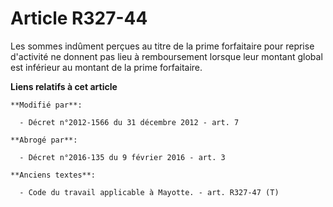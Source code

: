 # Article R327-44

Les sommes indûment perçues au titre de la prime forfaitaire pour reprise d'activité ne donnent pas lieu à remboursement
lorsque leur montant global est inférieur au montant de la prime forfaitaire.

**Liens relatifs à cet article**

	**Modifié par**:

	  - Décret n°2012-1566 du 31 décembre 2012 - art. 7

	**Abrogé par**:

	  - Décret n°2016-135 du 9 février 2016 - art. 3

	**Anciens textes**:

	  - Code du travail applicable à Mayotte. - art. R327-47 (T)
